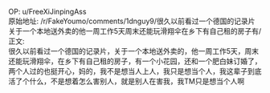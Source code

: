 
OP: u/FreeXiJinpingAss  
原始地址: /r/FakeYoumo/comments/1dnguy9/很久以前看过一个德国的记录片关于一个本地送外卖的他一周工作5天周末还能玩滑翔伞在乡下有自己租的房子有/  
正文:  
很久以前看过一个德国的记录片，关于一个本地送外卖的，他一周工作5天，周末还能玩滑翔伞，在乡下有自己租的房子，有一个小花园，还和一个肥白妹订婚了，两个人过的也挺开心，妈的，我不是想当人上人，我只是想当个人，我这辈子到底活了个什么，不是想着怎么害别人，就是别人在害我，我TM只是想当个人啊  

